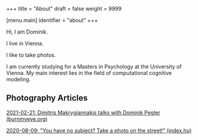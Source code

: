 +++
title = "About"
draft = false
weight = 9999

[menu.main]
identifier = "about"
+++

Hi, I am Dominik.

I live in Vienna.

I like to take photos.

I am currently studying for a Masters in Psychology at the University of Vienna. My main interest lies in the field of computational cognitive modeling.

## Photography Articles

[2021-02-21: Dimitris Makrygiannakis talks with Dominik Pegler (burnmyeye.org)](https://www.burnmyeye.org/exposure/2021/2/15/dimitris-makrygiannakis-talks-with-dominik-pegler)

[2020-08-09: "You have no subject? Take a photo on the street!" (index.hu)](https://index.hu/nagykep/2020/08/09/streetfoto_norma_goloncser_attila_farkas_norbert_varga_balazs_dominik_pegler/?token=cf8df2eb05ada61852d78e092e20b8ab)
